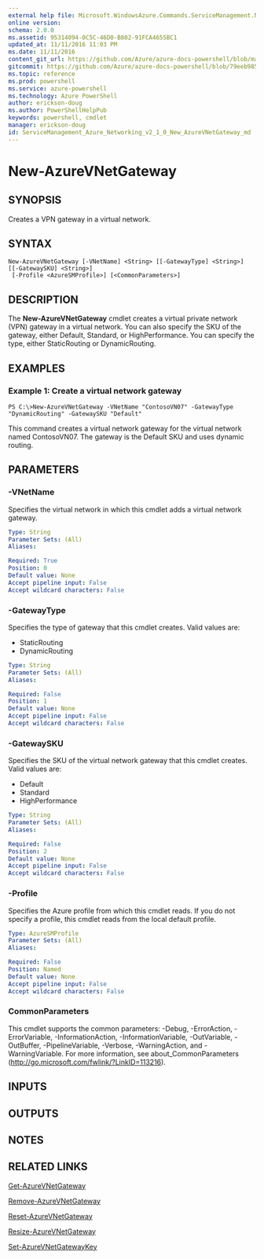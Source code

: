 ```yaml
---
external help file: Microsoft.WindowsAzure.Commands.ServiceManagement.Network.dll-Help.xml
online version: 
schema: 2.0.0
ms.assetid: 95314094-0C5C-46D0-B802-91FCA4655BC1
updated_at: 11/11/2016 11:03 PM
ms.date: 11/11/2016
content_git_url: https://github.com/Azure/azure-docs-powershell/blob/master/azureps-cmdlets-docs/ServiceManagement/Azure.Networking/v2.1.0/New-AzureVNetGateway.md
gitcommit: https://github.com/Azure/azure-docs-powershell/blob/79eeb985ea480979357fb4695832a0c3d29a48bf/azureps-cmdlets-docs/ServiceManagement/Azure.Networking/v2.1.0/New-AzureVNetGateway.md
ms.topic: reference
ms.prod: powershell
ms.service: azure-powershell
ms.technology: Azure PowerShell
author: erickson-doug
ms.author: PowerShellHelpPub
keywords: powershell, cmdlet
manager: erickson-doug
id: ServiceManagement_Azure_Networking_v2_1_0_New_AzureVNetGateway_md
---
```


# New-AzureVNetGateway

## SYNOPSIS
Creates a VPN gateway in a virtual network.

## SYNTAX

```
New-AzureVNetGateway [-VNetName] <String> [[-GatewayType] <String>] [[-GatewaySKU] <String>]
 [-Profile <AzureSMProfile>] [<CommonParameters>]
```

## DESCRIPTION
The **New-AzureVNetGateway** cmdlet creates a virtual private network (VPN) gateway in a virtual network.
You can also specify the SKU of the gateway, either Default, Standard, or HighPerformance.
You can specify the type, either StaticRouting or DynamicRouting.

## EXAMPLES

### Example 1: Create a virtual network gateway
```
PS C:\>New-AzureVNetGateway -VNetName "ContosoVN07" -GatewayType "DynamicRouting" -GatewaySKU "Default"
```

This command creates a virtual network gateway for the virtual network named ContosoVN07.
The gateway is the Default SKU and uses dynamic routing.

## PARAMETERS

### -VNetName
Specifies the virtual network in which this cmdlet adds a virtual network gateway.

```yaml
Type: String
Parameter Sets: (All)
Aliases: 

Required: True
Position: 0
Default value: None
Accept pipeline input: False
Accept wildcard characters: False
```

### -GatewayType
Specifies the type of gateway that this cmdlet creates.
Valid values are: 

- StaticRouting 
- DynamicRouting

```yaml
Type: String
Parameter Sets: (All)
Aliases: 

Required: False
Position: 1
Default value: None
Accept pipeline input: False
Accept wildcard characters: False
```

### -GatewaySKU
Specifies the SKU of the virtual network gateway that this cmdlet creates.
Valid values are: 

- Default 
- Standard 
- HighPerformance

```yaml
Type: String
Parameter Sets: (All)
Aliases: 

Required: False
Position: 2
Default value: None
Accept pipeline input: False
Accept wildcard characters: False
```

### -Profile
Specifies the Azure profile from which this cmdlet reads.
If you do not specify a profile, this cmdlet reads from the local default profile.

```yaml
Type: AzureSMProfile
Parameter Sets: (All)
Aliases: 

Required: False
Position: Named
Default value: None
Accept pipeline input: False
Accept wildcard characters: False
```

### CommonParameters
This cmdlet supports the common parameters: -Debug, -ErrorAction, -ErrorVariable, -InformationAction, -InformationVariable, -OutVariable, -OutBuffer, -PipelineVariable, -Verbose, -WarningAction, and -WarningVariable. For more information, see about_CommonParameters (http://go.microsoft.com/fwlink/?LinkID=113216).

## INPUTS

## OUTPUTS

## NOTES

## RELATED LINKS

[Get-AzureVNetGateway](xref:ServiceManagement/Azure.Networking/v2.1.0/Get-AzureVNetGateway.md)

[Remove-AzureVNetGateway](xref:ServiceManagement/Azure.Networking/v2.1.0/Remove-AzureVNetGateway.md)

[Reset-AzureVNetGateway](xref:ServiceManagement/Azure.Networking/v2.1.0/Reset-AzureVNetGateway.md)

[Resize-AzureVNetGateway](xref:ServiceManagement/Azure.Networking/v2.1.0/Resize-AzureVNetGateway.md)

[Set-AzureVNetGatewayKey](xref:ServiceManagement/Azure.Networking/v2.1.0/Set-AzureVNetGatewayKey.md)


